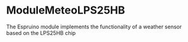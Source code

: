 # ModuleMeteoLPS25HB
The Espruino module implements the functionality of a weather sensor based on the LPS25HB chip
